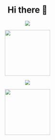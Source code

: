<h1 align="center">
Hi there 👋
</h1>
<p align='center'>
   <a href="https://wakatime.com/@1656c3db-bd97-4135-afc3-26194a012ff5">
     <img src="https://wakatime.com/badge/user/1656c3db-bd97-4135-afc3-26194a012ff5.svg">
   </a>
</p>
<p align='center'>
   <a href="https://github.com/romankh3/github-readme-stats">
      <img height=150 src="https://github-readme-stats.vercel.app/api/top-langs/?username=w9ip&layout=compact"/>
   </a>
</p>
<p align='center'>
   <img src="https://www.codewars.com/users/w9i/badges/small">
</p>
<p align='center'>
   <a href="https://github-readme-stats.vercel.app/api?username=w9ip&show_icons=true&count_private=true">
      <img height=150 src="https://github-readme-stats.vercel.app/api?username=w9ip&show_icons=true&count_private=true"/>
   </a>
</p>
